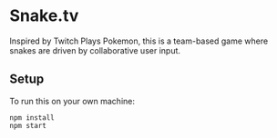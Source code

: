 # Snake.tv

Inspired by Twitch Plays Pokemon, this is a team-based game where snakes are driven by collaborative user input.

## Setup

To run this on your own machine:
```
npm install
npm start
```
